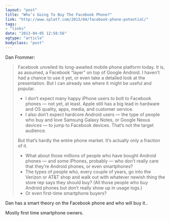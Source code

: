 ```yaml
---
layout: "post"
title: "Who’s Going To Buy The Facebook Phone?"
link: "http://www.splatf.com/2013/04/facebook-phone-potential/"
tags: 
- "links"
date: "2013-04-05 12:58:56"
ogtype: "article"
bodyclass: "post"
---
```


Dan Frommer:

> Facebook unveiled its long-awaited mobile phone platform today. It is, as assumed, a Facebook “layer” on top of Google Android. I haven’t had a chance to use it yet, or even take a detailed look at the presentation. But I can already see where it might be useful and popular.
> 
> - I don’t expect many happy iPhone users to bolt to Facebook phones — not yet, at least. Apple still has a big lead in hardware and OS quality, apps, media, and customer service.
> - I also don’t expect hardcore Android users — the type of people who buy and love Samsung Galaxy Notes, or Google Nexus devices — to jump to Facebook devices. That’s not the target audience.
> 
> But that’s hardly the entire phone market. It’s actually only a fraction of it.
> 
> - What about those millions of people who have bought Android phones — and some iPhones, probably — who don’t really care that they’re Android phones, or even smartphones?
> - The types of people who, every couple of years, go into the Verizon or AT&T shop and walk out with whatever newish thing the store rep says they should buy? (All those people who buy Android phones but don’t really show up in usage logs.)
> - Or even first-time smartphone buyers?

Dan has a smart theory on the Facebook phone and who will buy it..

Mostly first time smartphone owners.